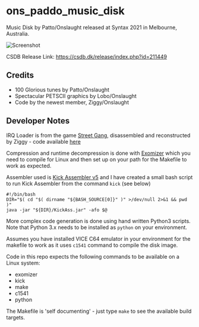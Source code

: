 # ons_paddo_music_disk

Music Disk by Patto/Onslaught released at Syntax 2021 in Melbourne, Australia. 

![Screenshot](https://csdb.dk/gfx/releases/211000/211449.gif)

CSDB Release Link:
https://csdb.dk/release/index.php?id=211449



## Credits
* 100 Glorious tunes by Patto/Onslaught
* Spectacular PETSCII graphics by Lobo/Onslaught
* Code by the newest member, Ziggy/Onslaught

## Developer Notes
IRQ Loader is from the game [Street Gang](https://csdb.dk/release/?id=16213), disassembled and reconstructed by Ziggy - code available [here](https://github.com/defame-demogroup/street_gang_loader)

Compression and runtime decompression is done with [Exomizer](https://bitbucket.org/magli143/exomizer/wiki/Home) which you need to compile for Linux and then set up on your path for the Makefile to work as expected.

Assembler used is [Kick Assembler v5](http://theweb.dk/KickAssembler/Main.html#frontpage) and I have created a small bash script to run Kick Assembler from the command `kick` (see below)

```
#!/bin/bash
DIR="$( cd "$( dirname "${BASH_SOURCE[0]}" )" >/dev/null 2>&1 && pwd )"
java -jar "${DIR}/KickAss.jar" -afo $@
```

More complex code generation is done using hand written Python3 scripts. Note that Python 3.x needs to be installed as `python` on your environment.

Assumes you have installed VICE C64 emulator in your environment for the makefile to work as it uses `c1541` command to compile the disk image.

Code in this repo expects the following commands to be available on a Linux system:
* exomizer
* kick
* make
* c1541
* python

The Makefile is 'self documenting' - just type `make` to see the available build targets.
